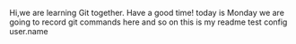 Hi,we are learning Git together.
Have a good time!
today is Monday
we are going to record git commands here and  so on
this is my readme
test config user.name
